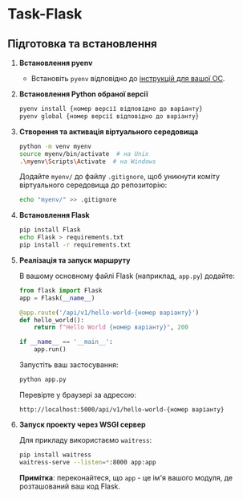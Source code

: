 # Task-Flask

## Підготовка та встановлення

1. **Встановлення pyenv**

    - Встановіть `pyenv` відповідно до [інструкцій для вашої ОС](https://github.com/pyenv/pyenv#installation).

2. **Встановлення Python обраної версії**

    ```bash
    pyenv install {номер версії відповідно до варіанту}
    pyenv global {номер версії відповідно до варіанту}
    ```

3. **Створення та активація віртуального середовища**

    ```bash
    python -m venv myenv
    source myenv/bin/activate  # на Unix
    .\myenv\Scripts\Activate  # на Windows
    ```

    Додайте `myenv/` до файлу `.gitignore`, щоб уникнути коміту віртуального середовища до репозиторію:

    ```bash
    echo "myenv/" >> .gitignore
    ```

4. **Встановлення Flask**

    ```bash
    pip install Flask
    echo Flask > requirements.txt
    pip install -r requirements.txt
    ```

5. **Реалізація та запуск маршруту**

    В вашому основному файлі Flask (наприклад, `app.py`) додайте:

    ```python
    from flask import Flask
    app = Flask(__name__)

    @app.route('/api/v1/hello-world-{номер варіанту}')
    def hello_world():
        return f"Hello World {номер варіанту}", 200

    if __name__ == '__main__':
        app.run()
    ```

    Запустіть ваш застосування:

    ```bash
    python app.py
    ```

    Перевірте у браузері за адресою:

    ```
    http://localhost:5000/api/v1/hello-world-{номер варіанту}
    ```

6. **Запуск проекту через WSGI сервер**

    Для прикладу використаємо `waitress`:

    ```bash
    pip install waitress
    waitress-serve --listen=*:8000 app:app
    ```

    **Примітка**: переконайтеся, що `app` - це ім'я вашого модуля, де розташований ваш код Flask.
